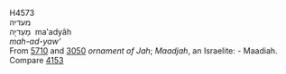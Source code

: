 <body>
  <p>H4573<br>  מעדיה  <br> מַעַדיָה  ‎  ma‛adyâh  <br><i>mah-ad-yaw‘ </i><br>From <a href="h5710.htm">5710</a> and <a href="h3050.htm">3050</a>  <i>ornament</i> <i>of</i> <i>Jah</i>; <i>Maadjah</i>, an Israelite: - Maadiah. Compare <a href="h4153.htm">4153</a> <br></p>
 </body>